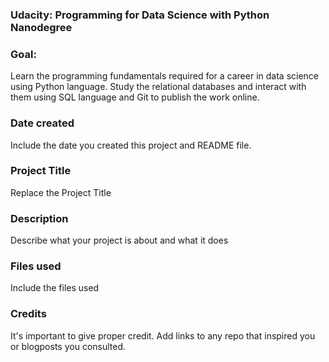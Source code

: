 ### Udacity: Programming for Data Science with Python Nanodegree

### Goal: 
Learn the programming fundamentals required for a career in data science using Python language. Study the relational databases and interact with them using SQL language and Git to publish the work online.

### Date created
Include the date you created this project and README file.

### Project Title
Replace the Project Title

### Description
Describe what your project is about and what it does

### Files used
Include the files used

### Credits
It's important to give proper credit. Add links to any repo that inspired you or blogposts you consulted.

